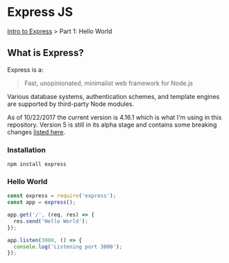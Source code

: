 # Express JS
[Intro to Express](https://github.com/Cynicollision/express-demo) > Part 1: Hello World

## What is Express?
Express is a:
> Fast, unopinionated, minimalist web framework for Node.js

Various database systems, authentication schemes, and template engines are supported by third-party Node modules.

As of 10/22/2017 the current version is 4.16.1 which is what I'm using in this repository. Version 5 is still in its alpha stage and contains some breaking changes [listed here](https://expressjs.com/en/guide/migrating-5.html).

### Installation

```
npm install express
````

### Hello World

```javascript
const express = require('express');
const app = express();

app.get('/', (req, res) => { 
  res.send('Hello World');
});

app.listen(3000, () => {
  console.log('Listening port 3000');
});
```